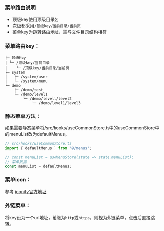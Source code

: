 ### 菜单路由说明
* 顶级key使用顶级目录名
* 次级都采用`/顶级key/当前目录/当前页`
* 菜单key为跳转路由地址，需与文件目录结构相符

### 菜单路由key：
```
├─ 顶级Key
| └─ /顶级key/当前目录
|    └─ /顶级key/当前目录/当前页
├─ system
|   ├─ /system/user
|   └─ /system/menu
└─ demo
    ├─ /demo/test
    └─ /demo/level1
        └─ /demo/level1/level2
            └─ /demo/level1/level3
```

### 静态菜单方法：
如果需要静态菜单将/src/hooks/useCommonStore.ts中的useCommonStore中的menuList改为defaultMenus。
```js
// src/hooks/useCommonStore.ts
import { defaultMenus } from '@/menus';

// const menuList = useMenuStore(state => state.menuList);
// 菜单数据
const menuList = defaultMenus;
```

### 菜单icon：
参考 [iconify官方地址](https://icon-sets.iconify.design/)

### 外链菜单：
将key设为一个url地址，前缀为`http`或`https`，则视为外链菜单，点击后直接跳转。
